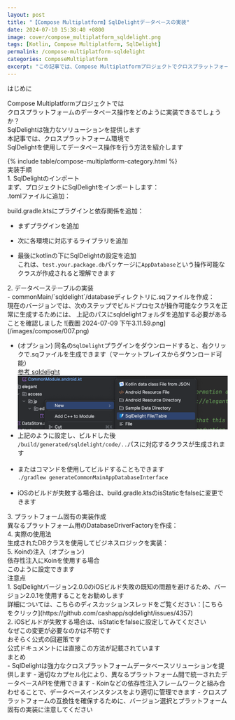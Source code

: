 ```yaml
---
layout: post
title: "【Compose Multiplatform】SqlDelightデータベースの実装"
date: 2024-07-10 15:38:40 +0800
image: cover/compose_multiplatform_sqldelight.png
tags: [Kotlin, Compose Multiplatform, SqlDelight]
permalink: /compose-multiplatform-sqldelight
categories: ComposeMultiplatform
excerpt: "この記事では、Compose Multiplatformプロジェクトでクロスプラットフォームのデータベース操作を実装するためのSqlDelightの使用方法について詳しく説明します。ライブラリのインポート、テーブルの実装、プラットフォーム固有の実装、および実際の使用方法を含みます。"
---
```


<div class="c-border-main-title-2">はじめに</div>

Compose Multiplatformプロジェクトでは<br>
クロスプラットフォームのデータベース操作をどのように実装できるでしょうか？<br>
SqlDelightは強力なソリューションを提供します<br>
本記事では、クロスプラットフォーム環境で<br>
SqlDelightを使用してデータベース操作を行う方法を紹介します<br>

<div id="category">
    {% include table/compose-multiplatform-category.html %}
</div>


<div class="c-border-main-title-2">実装手順</div>
<div class="c-border-content-title-1">1. SqlDelightのインポート</div>
まず、プロジェクトにSqlDelightをインポートします：<br>
.tomlファイルに追加：<br>
<script src="https://gist.github.com/waitzShigoto/212a3f263b6f8bd8d89dd7a41278cf15.js"></script>

build.gradle.ktsにプラグインと依存関係を追加：<br>
 - まずプラグインを追加<br>
<script src="https://gist.github.com/waitzShigoto/d1f759b755844594d9b0a566c070274e.js"></script>
 - 次に各環境に対応するライブラリを追加<br>
<script src="https://gist.github.com/waitzShigoto/961acd32138dd067fb890b238b9574ea.js"></script>
 - 最後にkotlinの下にSqlDelightの設定を追加<br>
 これは、`test.your.package.db`パッケージに`AppDatabase`という操作可能なクラスが作成されると理解できます<br>
<script src="https://gist.github.com/waitzShigoto/34c9aeaa5ed7a5899b1ed281b0ddafca.js"></script>

<div class="c-border-content-title-1">2. データベーステーブルの実装</div>
 - commonMain/`sqldelight`/databaseディレクトリに.sqファイルを作成：<br>
 現在のバージョンでは、次のステップでビルドプロセスが操作可能なクラスを正常に生成するためには、
 上記のパスにsqldelightフォルダを追加する必要があることを確認しました
![截圖 2024-07-09 下午3.11.59.png](/images/compose/007.png)
<script src="https://gist.github.com/waitzShigoto/1ba4ff8058e91955208ff66625cdae30.js"></script>

 - (オプション) 同名の`SqlDelight`プラグインをダウンロードすると、右クリックで.sqファイルを生成できます（マーケットプレイスからダウンロード可能）<br>
  [参考 sqldelight](https://plugins.jetbrains.com/plugin/8191-sqldelight)<br>
  ![截圖 2024-07-09 下午3.11.59.png](/images/compose/008.png)
 - 上記のように設定し、ビルドした後<br>
   `/build/generated/sqldelight/code/..`パスに対応するクラスが生成されます<br><br>
 - またはコマンドを使用してビルドすることもできます<br>
   `./gradlew generateCommonMainAppDatabaseInterface`<br><br>
 - iOSのビルドが失敗する場合は、build.gradle.ktsのisStaticをfalseに変更できます<br>
    <script src="https://gist.github.com/waitzShigoto/d212905eb22f1a29896d8d3699baefe3.js"></script>

<div class="c-border-content-title-1">3. プラットフォーム固有の実装作成</div>
異なるプラットフォーム用のDatabaseDriverFactoryを作成：<br>
<script src="https://gist.github.com/waitzShigoto/04d780bfc000ef0a802557555ea721d3.js"></script>

<div class="c-border-content-title-1">4. 実際の使用法</div>
生成されたDBクラスを使用してビジネスロジックを実装：<br>
<script src="https://gist.github.com/waitzShigoto/e35ce1a2ca45daf6070ecbedb093ca93.js"></script>

<div class="c-border-content-title-1">5. Koinの注入（オプション）</div>
依存性注入にKoinを使用する場合<br>
このように設定できます<br>
<script src="https://gist.github.com/waitzShigoto/6894df15e9d1e293fda291a23faf0d6f.js"></script>

<div class="c-border-main-title-2">注意点</div>
1. SqlDelightバージョン2.0.0のiOSビルド失敗の既知の問題を避けるため、バージョン2.0.1を使用することをお勧めします<br>
詳細については、こちらのディスカッションスレッドをご覧ください：[こちらをクリック](https://github.com/cashapp/sqldelight/issues/4357)<br>
2. iOSビルドが失敗する場合は、isStaticをfalseに設定してみてください<br>
なぜこの変更が必要なのかは不明です<br>
おそらく公式の回避策です<br>
公式ドキュメントには直接この方法が記載されています<br>

<div class="c-border-main-title-2">まとめ</div>
- SqlDelightは強力なクロスプラットフォームデータベースソリューションを提供します
- 適切なカプセル化により、異なるプラットフォーム間で統一されたデータベースAPIを使用できます
- Koinなどの依存性注入フレームワークと組み合わせることで、データベースインスタンスをより適切に管理できます
- クロスプラットフォームの互換性を確保するために、バージョン選択とプラットフォーム固有の実装に注意してください 